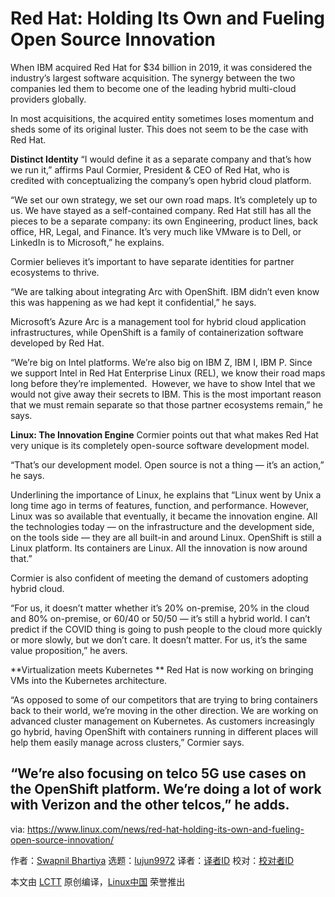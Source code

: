 [#]: collector: (lujun9972)
[#]: translator: ( )
[#]: reviewer: ( )
[#]: publisher: ( )
[#]: url: ( )
[#]: subject: (Red Hat: Holding Its Own and Fueling Open Source Innovation)
[#]: via: (https://www.linux.com/news/red-hat-holding-its-own-and-fueling-open-source-innovation/)
[#]: author: (Swapnil Bhartiya https://www.linux.com/author/swapnil/)

Red Hat: Holding Its Own and Fueling Open Source Innovation
======

When IBM acquired Red Hat for $34 billion in 2019, it was considered the industry’s largest software acquisition. The synergy between the two companies led them to become one of the leading hybrid multi-cloud providers globally.

In most acquisitions, the acquired entity sometimes loses momentum and sheds some of its original luster. This does not seem to be the case with Red Hat.

**Distinct Identity**
“I would define it as a separate company and that’s how we run it,” affirms Paul Cormier, President &amp; CEO of Red Hat, who is credited with conceptualizing the company’s open hybrid cloud platform.

“We set our own strategy, we set our own road maps. It’s completely up to us. We have stayed as a self-contained company. Red Hat still has all the pieces to be a separate company: its own Engineering, product lines, back office, HR, Legal, and Finance. It’s very much like VMware is to Dell, or LinkedIn is to Microsoft,” he explains.

Cormier believes it’s important to have separate identities for partner ecosystems to thrive.

“We are talking about integrating Arc with OpenShift. IBM didn’t even know this was happening as we had kept it confidential,” he says.

Microsoft’s Azure Arc is a management tool for hybrid cloud application infrastructures, while OpenShift is a family of containerization software developed by Red Hat.

“We’re big on Intel platforms. We’re also big on IBM Z, IBM I, IBM P. Since we support Intel in Red Hat Enterprise Linux (REL), we know their road maps long before they’re implemented.  However, we have to show Intel that we would not give away their secrets to IBM. This is the most important reason that we must remain separate so that those partner ecosystems remain,” he says.

**Linux: The Innovation Engine**
Cormier points out that what makes Red Hat very unique is its completely open-source software development model.

“That’s our development model. Open source is not a thing — it’s an action,” he says.

Underlining the importance of Linux, he explains that “Linux went by Unix a long time ago in terms of features, function, and performance. However, Linux was so available that eventually, it became the innovation engine. All the technologies today — on the infrastructure and the development side, on the tools side — they are all built-in and around Linux. OpenShift is still a Linux platform. Its containers are Linux. All the innovation is now around that.”

Cormier is also confident of meeting the demand of customers adopting hybrid cloud.

“For us, it doesn’t matter whether it’s 20% on-premise, 20% in the cloud and 80% on-premise, or 60/40 or 50/50 — it’s still a hybrid world. I can’t predict if the COVID thing is going to push people to the cloud more quickly or more slowly, but we don’t care. It doesn’t matter. For us, it’s the same value proposition,” he avers.

**Virtualization meets Kubernetes **
Red Hat is now working on bringing VMs into the Kubernetes architecture.

“As opposed to some of our competitors that are trying to bring containers back to their world, we’re moving in the other direction. We are working on advanced cluster management on Kubernetes. As customers increasingly go hybrid, having OpenShift with containers running in different places will help them easily manage across clusters,” Cormier says.

“We’re also focusing on telco 5G use cases on the OpenShift platform. We’re doing a lot of work with Verizon and the other telcos,” he adds.
--------------------------------------------------------------------------------

via: https://www.linux.com/news/red-hat-holding-its-own-and-fueling-open-source-innovation/

作者：[Swapnil Bhartiya][a]
选题：[lujun9972][b]
译者：[译者ID](https://github.com/译者ID)
校对：[校对者ID](https://github.com/校对者ID)

本文由 [LCTT](https://github.com/LCTT/TranslateProject) 原创编译，[Linux中国](https://linux.cn/) 荣誉推出

[a]: https://www.linux.com/author/swapnil/
[b]: https://github.com/lujun9972
